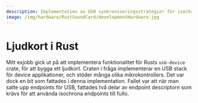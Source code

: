 ```yaml
---
description: Implementation av USB synkroniseringsstrategier för isochronous endpoints
image: /img/hardware/RustSoundCard/developmentHardware.jpg
---
```


# Ljudkort i Rust

Mitt exjobb gick ut på att implementera funktionalitet för Rusts `usb-device`
crate, för att bygga ett ljudkort. Craten i fråga implementerar en USB stack för
device applikationer, och stöder många olika mikrokontrollers. Det var dock en
bit som fattades i denna implementation. Fallet var att när man satte upp
endpoints för USB, fattades två delar av endpoint descriptorn som krävs för att
använda isochrona endpoints till fullo.


